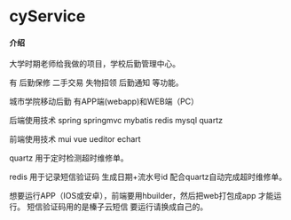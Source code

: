 # cyService

#### 介绍
大学时期老师给我做的项目，学校后勤管理中心。

有 后勤保修 二手交易 失物招领 后勤通知 等功能。

城市学院移动后勤   有APP端(webapp)和WEB端（PC）  

后端使用技术    spring springmvc mybatis redis mysql quartz

前端使用技术    mui  vue ueditor echart


quartz 用于定时检测超时维修单。

redis 用于记录短信验证码 生成日期+流水号id 配合quartz自动完成超时维修单。 


想要运行APP（IOS或安卓），前端要用hbuilder，然后把web打包成app 才能运行。
短信验证码用的是榛子云短信  要运行请换成自己的。